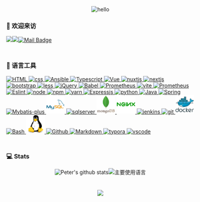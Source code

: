 

<!--
**buxiaoxing/buxiaoxing** is a ✨ _special_ ✨ repository because its `README.md` (this file) appears on your GitHub profile.

Here are some ideas to get you started:

- 🔭 I’m currently working on ...
- 🌱 I’m currently learning ...
- 👯 I’m looking to collaborate on ...
- 🤔 I’m looking for help with ...
- 💬 Ask me about ...
- 📫 How to reach me: ...
- 😄  Pronouns: ...
- ⚡ Fun fact: ...
-->

<div align="center">
  <img src="https://readme-typing-svg.herokuapp.com?color=777777&center=true&vCenter=true&width=600&lines=++++++++++Hi!+I'm+Peter%2C+I+love+sky%2C+freedom+and+you" alt="hello" />
</div>


### 🤗 欢迎来访

 ![](https://visitor-badge.laobi.icu/badge?page_id=buxiaoxing)![](https://img.shields.io/github/followers/buxiaoxing?label=Followers)[![Mail Badge](https://img.shields.io/badge/-budaxing@gmail.com-ea4336?style=flat&logo=Gmail&logoColor=white&link=mailto:budaxing@gmail.com)](mailto:budaxing@gmail.com)

<div style="height: 10px"></div>

### 🧰 语言工具

<a href="https://developer.mozilla.org/zh-CN/docs/Web/HTML" target="_blank"> <img src="https://cdn.jsdelivr.net/gh/devicons/devicon/icons/html5/html5-original.svg" alt="HTML" width="atuo" height="50"/> </a><a href="https://developer.mozilla.org/zh-CN/docs/Web/CSS" target="_blank"> <img src="https://cdn.jsdelivr.net/gh/devicons/devicon/icons/css3/css3-original.svg" alt="css" width="auto" height="50"/> </a><a href="https://developer.mozilla.org/zh-CN/docs/Web/JavaScript" target="_blank"> <img src="https://cdn.jsdelivr.net/gh/devicons/devicon/icons/javascript/javascript-plain.svg" alt="Ansible" width="auto" height="50"/> </a><a href="https://www.typescriptlang.org/zh/" target="_blank"> <img src="https://cdn.jsdelivr.net/gh/devicons/devicon/icons/typescript/typescript-original.svg" alt="Typescript" width="auto" height="50"/> </a><a href="https://cn.vuejs.org/index.html" target="_blank"> <img src="https://cdn.jsdelivr.net/gh/devicons/devicon/icons/vuejs/vuejs-original.svg" alt="Vue" width="auto" height="50"/> </a><a href="https://nuxtjs.org/" target="_blank"> <img src="https://cdn.jsdelivr.net/gh/devicons/devicon/icons/nuxtjs/nuxtjs-original.svg" alt="nuxtjs" width="auto" height="50"/> </a><a href="https://nextjs.org/" target="_blank"> <img src="https://cdn.jsdelivr.net/gh/devicons/devicon/icons/nextjs/nextjs-original-wordmark.svg" alt="nextjs" width="auto" height="50"/> </a><a href="https://getbootstrap.com/" target="_blank"> <img src="https://cdn.jsdelivr.net/gh/devicons/devicon/icons/bootstrap/bootstrap-original.svg" alt="bootstrap" width="auto" height="50"/> </a><a href="https://lesscss.org/" target="_blank"> <img src="https://cdn.jsdelivr.net/gh/devicons/devicon/icons/less/less-plain-wordmark.svg" alt="less" width="auto" height="50"/> </a><a href="https://jquery.com/" target="_blank"> <img src="https://cdn.jsdelivr.net/gh/devicons/devicon/icons/jquery/jquery-original.svg" alt="jQuery" width="auto" height="50"/> </a><a href="https://babeljs.io/" target="_blank"> <img src="https://cdn.jsdelivr.net/gh/devicons/devicon/icons/babel/babel-original.svg" alt="Babel" width="atuo" height="50"/> </a><a href="https://webpack.js.org/" target="_blank"> <img src="https://cdn.jsdelivr.net/gh/devicons/devicon/icons/webpack/webpack-original.svg" alt="Prometheus" width="auto" height="50"/> </a><a href="https://vitejs.dev/" target="_blank"> <img src="https://vitejs.dev/logo.svg" alt="vite" width="auto" height="50"/> </a><a href="https://tailwindcss.com/" target="_blank"> <img src="https://cdn.jsdelivr.net/gh/devicons/devicon/icons/tailwindcss/tailwindcss-plain.svg" alt="Prometheus" width="auto" height="50"/> </a><a href="https://eslint.org/" target="_blank"> <img src="https://cdn.jsdelivr.net/gh/devicons/devicon/icons/eslint/eslint-original.svg" alt="Eslint" width="auto" height="50"/> </a><a href="https://nodejs.org/" target="_blank"> <img src="http://img.nodejs.cn/favicon.png" alt="node" width="auto" height="50"/> </a><a href="https://npmjs.com/" target="_blank"> <img src="https://cdn.jsdelivr.net/gh/devicons/devicon/icons/npm/npm-original-wordmark.svg" alt="npm" width="auto" height="50"/> </a><a href="https://yarnpkg.com/" target="_blank"> <img src="https://cdn.jsdelivr.net/gh/devicons/devicon/icons/yarn/yarn-original.svg" alt="yarn" width="auto" height="50"/> </a><a href="https://expressjs.com" target="_blank"> <img src="https://cdn.jsdelivr.net/gh/devicons/devicon/icons/express/express-original.svg" alt="Expressjs" width="auto" height="50"/> </a><a href="https://www.python.org/" target="_blank"> <img src="https://cdn.jsdelivr.net/gh/devicons/devicon/icons/python/python-original.svg" alt="python" width="auto" height="50"/> </a><a href="https://www.java.com/zh-CN/" target="_blank"> <img src="https://cdn.jsdelivr.net/gh/devicons/devicon/icons/java/java-original.svg" alt="Java" width="auto" height="50"/> </a><a href="https://spring.io/" target="_blank"> <img src="https://cdn.jsdelivr.net/gh/devicons/devicon/icons/spring/spring-original.svg" alt="Spring" width="auto" height="50"/> </a><a href="https://baomidou.com/" target="_blank"> <img src="https://baomidou.com/img/favicon.ico" alt="Mybatis-plus" width="auto" height="50"/> </a><a href="https://www.mysql.com/" target="_blank"> <img src="https://raw.githubusercontent.com/devicons/devicon/master/icons/mysql/mysql-original-wordmark.svg" alt="mysql" width="auto" height="50"/> </a><a href="https://www.microsoft.com/en-us/sql-server/sql-server-downloads" target="_blank"> <img src="https://cdn.jsdelivr.net/gh/devicons/devicon/icons/microsoftsqlserver/microsoftsqlserver-plain.svg" alt="sqlserver" width="auto" height="50"/> </a><a href="https://www.mongodb.com/" target="_blank"> <img src="https://raw.githubusercontent.com/devicons/devicon/master/icons/mongodb/mongodb-original-wordmark.svg" alt="mongodb" width="auto" height="50"/> </a><a href="https://www.nginx.com" target="_blank"> <img src="https://raw.githubusercontent.com/devicons/devicon/master/icons/nginx/nginx-original.svg" alt="nginx" width="auto" height="50"/> </a><a href="https://www.jenkins.io" target="_blank"> <img src="https://www.vectorlogo.zone/logos/jenkins/jenkins-icon.svg" alt="jenkins" width="auto" height="50"/> </a><a href="https://git-scm.com/" target="_blank"> <img src="https://www.vectorlogo.zone/logos/git-scm/git-scm-icon.svg" alt="git" width="auto" height="50"/> </a><a href="https://www.docker.com/" target="_blank"> <img src="https://raw.githubusercontent.com/devicons/devicon/master/icons/docker/docker-original-wordmark.svg" alt="docker" width="auto" height="50"/> </a><a href="https://www.gnu.org/software/bash/" target="_blank"> <img src="https://cdn.jsdelivr.net/gh/devicons/devicon/icons/bash/bash-original.svg" alt="Bash" width="auto" height="50"/> </a><a href="https://www.linux.org/" target="_blank"> <img src="https://raw.githubusercontent.com/devicons/devicon/master/icons/linux/linux-original.svg" alt="linux" width="auto" height="50"/> </a><a href="https://github.com/" target="_blank"> <img src="https://cdn.jsdelivr.net/gh/devicons/devicon/icons/github/github-original.svg" alt="Github" width="auto" height="50"/> </a><a href="https://www.markdownguide.org/" target="_blank"> <img src="https://cdn.jsdelivr.net/gh/devicons/devicon/icons/markdown/markdown-original.svg" alt="Markdown" width="auto" height="50"/> </a><a href="https://typora.io" target="_blank"> <img src="https://typora.io/img/favicon-64.png" alt="typora" width="auto" height="50"/> </a><a href="https://code.visualstudio.com/" target="_blank"> <img src="https://cdn.jsdelivr.net/gh/devicons/devicon/icons/vscode/vscode-original.svg" alt="vscode" width="auto" height="50"/> </a>


<div style="height: 10px"></div>

### 💻 Stats

<div align="center">

![Peter's github stats](https://github-readme-stats.vercel.app/api?username=buxiaoxing&hide_title=true&hide_border=true&show_icons=true&include_all_commits=true&line_height=21&bg_color=0,EC6C6C,FFD479,FFFC79,73FA79&theme=graywhite&locale=cn)![主要使用语言](https://github-readme-stats.vercel.app/api/top-langs/?username=buxiaoxing&hide_title=false&hide=c&hide_border=true&layout=compact&bg_color=0,73FA79,73FDFF,D783FF&theme=graywhite&locale=cn)

<div style="height: 10px"></div>

![](https://activity-graph.herokuapp.com/graph?username=buxiaoxing&theme=github)

</div>

<!-- BLOG-POST-LIST:START -->
<!-- BLOG-POST-LIST:END -->